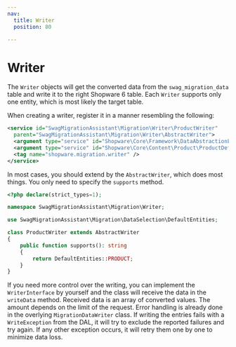 ```yaml
---
nav:
  title: Writer
  position: 80

---
```


# Writer

The `Writer` objects will get the converted data from the `swag_migration_data` table and write it to the right Shopware 6 table. Each `Writer` supports only one entity, which is most likely the target table.

When creating a writer, register it in a manner resembling the following:

```xml
<service id="SwagMigrationAssistant\Migration\Writer\ProductWriter"
  parent="SwagMigrationAssistant\Migration\Writer\AbstractWriter">
  <argument type="service" id="Shopware\Core\Framework\DataAbstractionLayer\Write\EntityWriter" />
  <argument type="service" id="Shopware\Core\Content\Product\ProductDefinition" />
  <tag name="shopware.migration.writer" />
</service>
```

In most cases, you should extend by the `AbstractWriter`, which does most things. You only need to specify the `supports` method.

```php
<?php declare(strict_types=1);

namespace SwagMigrationAssistant\Migration\Writer;

use SwagMigrationAssistant\Migration\DataSelection\DefaultEntities;

class ProductWriter extends AbstractWriter
{
    public function supports(): string
    {
        return DefaultEntities::PRODUCT;
    }
}
```

If you need more control over the writing, you can implement the `WriterInterface` by yourself and the class will receive the data in the `writeData` method. Received data is an array of converted values. The amount depends on the limit of the request. Error handling is already done in the overlying `MigrationDataWriter` class. If writing the entries fails with a `WriteException` from the DAL, it will try to exclude the reported failures and try again. If any other exception occurs, it will retry them one by one to minimize data loss.
